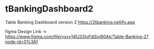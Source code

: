 # tBankingDashboard2
Table Banking Dashboard version 2 
https://2tbanking.netlify.app

figma Design Link -> https://www.figma.com/file/yxxy14fJ33IvFdiSvj80Ak/Table-Banking-2?node-id=0%3A1
